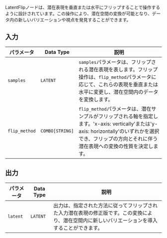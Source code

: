 
LatentFlipノードは、潜在表現を垂直または水平にフリップすることで操作するように設計されています。この操作により、潜在空間の変換が可能となり、データ内の新しいバリエーションや視点を発見することができます。

## 入力

| パラメータ     | Data Type | 説明 |
|---------------|--------------|-------------|
| `samples`     | `LATENT`     | `samples`パラメータは、フリップされる潜在表現を表します。フリップ操作は、`flip_method`パラメータに応じて、これらの表現を垂直または水平に変更し、潜在空間内のデータを変換します。 |
| `flip_method` | `COMBO[STRING]` | `flip_method`パラメータは、潜在サンプルがフリップされる軸を指定します。'x-axis: vertically'または'y-axis: horizontally'のいずれかを選択でき、フリップの方向とそれに伴う潜在表現への変換の性質を決定します。 |

## 出力

| パラメータ | Data Type | 説明 |
|-----------|-------------|-------------|
| `latent`  | `LATENT`    | 出力は、指定された方法に従ってフリップされた入力潜在表現の修正版です。この変換により、潜在空間内に新しいバリエーションを導入することができます。 |

